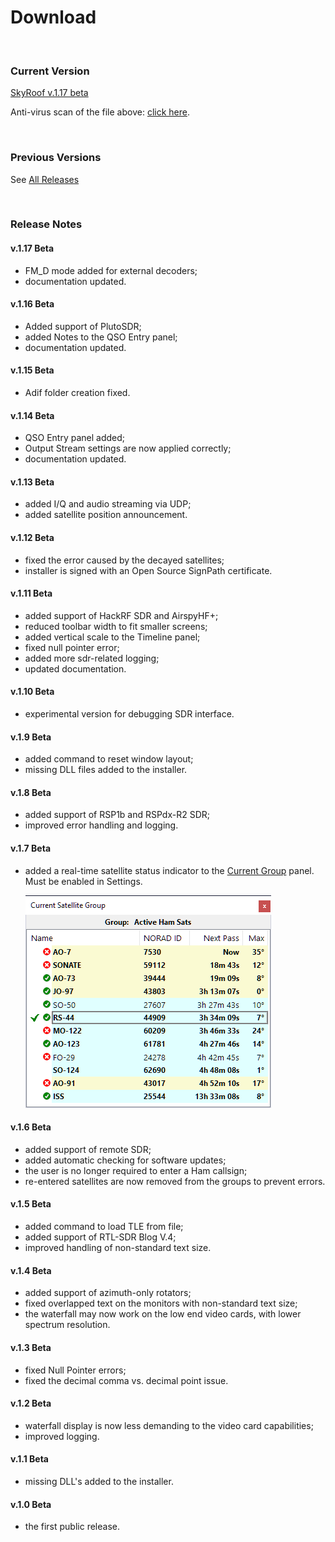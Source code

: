 # Download

<br>

### Current Version

[SkyRoof v.1.17 beta](https://github.com/VE3NEA/SkyRoof/releases/download/v.1.17-beta/SkyRoofSetup-v.1.17-beta.zip)

Anti-virus scan of the file above:
[click here](https://www.virustotal.com/gui/url/acbe0090d0291ff3d5bdbe8a1b7c23426ca529a0aa65708214d5b9b3d18cec3b).

<br>

### Previous Versions

See [All Releases](https://github.com/VE3NEA/SkyRoof/releases)

<br>

### Release Notes

#### v.1.17 Beta

- FM_D mode added for external decoders;
- documentation updated.

#### v.1.16 Beta

- Added support of PlutoSDR;
- added Notes to the QSO Entry panel;
- documentation updated.

#### v.1.15 Beta

- Adif folder creation fixed.

#### v.1.14 Beta

- QSO Entry panel added;
- Output Stream settings are now applied correctly;
- documentation updated.

#### v.1.13 Beta

- added I/Q and audio streaming via UDP;
- added satellite position announcement.

#### v.1.12 Beta

- fixed the error caused by the decayed satellites;
- installer is signed with an Open Source SignPath certificate.

#### v.1.11 Beta

- added support of HackRF SDR and AirspyHF+;
- reduced toolbar width to fit smaller screens;
- added vertical scale to the Timeline panel;
- fixed null pointer error;
- added more sdr-related logging;
- updated documentation.

#### v.1.10 Beta

- experimental version for debugging SDR interface.

#### v.1.9 Beta

- added command to reset window layout;
- missing DLL files added to the installer.

#### v.1.8 Beta

- added support of RSP1b and RSPdx-R2 SDR;
- improved error handling and logging.

#### v.1.7 Beta

- added a real-time satellite status indicator to the
[Current Group](users_guide/current_group_panel.md) panel. Must be enabled in Settings.

    ![Current Group](images/current_group.png)

#### v.1.6 Beta

- added support of remote SDR;
- added automatic checking for software updates;
- the user is no longer required to enter a Ham callsign;
- re-entered satellites are now removed from the groups to prevent errors.

#### v.1.5 Beta

- added command to load TLE from file;
- added support of RTL-SDR Blog V.4;
- improved handling of non-standard text size.

#### v.1.4 Beta

- added support of azimuth-only rotators;
- fixed overlapped text on the monitors with non-standard text size;
- the waterfall may now work on the low end video cards, with lower spectrum resolution.

#### v.1.3 Beta

- fixed Null Pointer errors;
- fixed the decimal comma vs. decimal point issue.

#### v.1.2 Beta

- waterfall display is now less demanding to the video card capabilities;
- improved logging.

#### v.1.1 Beta

- missing DLL's added to the installer.

#### v.1.0 Beta

- the first public release.
